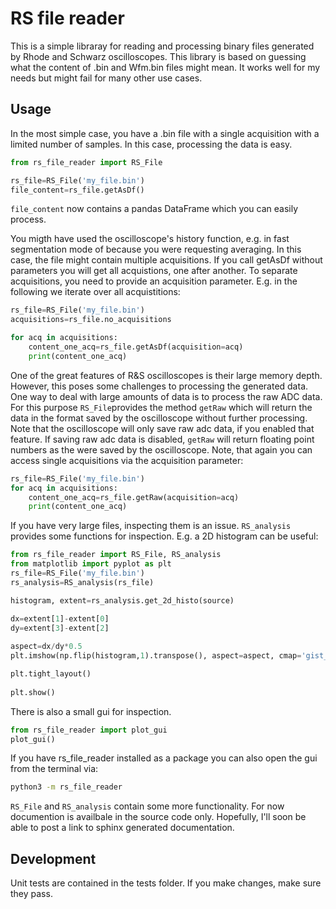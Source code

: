 # RS file reader

This is a simple libraray for reading and processing binary files generated by Rhode and Schwarz oscilloscopes. 
This library is based on guessing what the content of .bin and Wfm.bin files might mean. It works well for my needs but might fail for many other use cases.

## Usage

In the most simple case, you have a .bin file with a single acquisition with a limited number of samples. In this case, processing the data is easy. 

```python
from rs_file_reader import RS_File

rs_file=RS_File('my_file.bin')
file_content=rs_file.getAsDf()
```


``file_content`` now contains a pandas DataFrame which you can easily process.

You migth have used the oscilloscope's history function, e.g. in fast segmentation mode of because you were requesting averaging. In this case, the file might contain multiple acquisitions. 
If you call getAsDf without parameters you will get all acquistions, one after another. To separate acquisitions, you need to provide an acquisition parameter. 
E.g. in the following we iterate over all acquistitions:


```python
rs_file=RS_File('my_file.bin')
acquisitions=rs_file.no_acquisitions

for acq in acquisitions:
    content_one_acq=rs_file.getAsDf(acquisition=acq)
    print(content_one_acq)
```

One of the great features of R&S oscilloscopes is their large memory depth. However, this poses some challenges to processing the generated data. One way to deal with large amounts of data is to process the raw ADC data.
For this purpose ``RS_File``provides the method ``getRaw`` which will return the data in the format saved by the oscilloscope without further processing. 
Note that the oscilloscope will only save raw adc data, if you enabled that feature. If saving raw adc data is disabled, ``getRaw`` will return floating point numbers as the were saved by the oscilloscope. 
Note, that again you can access single acquisitions via the acquisition parameter:

```python
rs_file=RS_File('my_file.bin')
for acq in acquisitions:
    content_one_acq=rs_file.getRaw(acquisition=acq)
    print(content_one_acq)
```

If you have very large files, inspecting them is an issue. ``RS_analysis`` provides some functions for inspection. E.g. a 2D histogram can be useful: 

```python
from rs_file_reader import RS_File, RS_analysis
from matplotlib import pyplot as plt
rs_file=RS_File('my_file.bin')
rs_analysis=RS_analysis(rs_file)

histogram, extent=rs_analysis.get_2d_histo(source)

dx=extent[1]-extent[0]
dy=extent[3]-extent[2]
    
aspect=dx/dy*0.5
plt.imshow(np.flip(histogram,1).transpose(), aspect=aspect, cmap='gist_stern',  extent=extent)

plt.tight_layout()
    
plt.show()
```

There is also a small gui for inspection.

```python
from rs_file_reader import plot_gui
plot_gui()
```

If you have rs_file_reader installed as a package you can also open the gui from the terminal via:

```bash
python3 -m rs_file_reader 
```

``RS_File`` and ``RS_analysis`` contain some more functionality. For now documention is availbale in the source code only. Hopefully, I'll soon be able to post a link to sphinx generated documentation.


## Development

Unit tests are contained in the tests folder. If you make changes, make sure they pass. 
